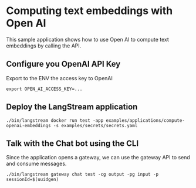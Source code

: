 # Computing text embeddings with Open AI

This sample application shows how to use Open AI to compute text embeddings by calling the API.

## Configure you OpenAI API Key

Export to the ENV the access key to OpenAI

```
export OPEN_AI_ACCESS_KEY=...
```

## Deploy the LangStream application

```
./bin/langstream docker run test -app examples/applications/compute-openai-embeddings -s examples/secrets/secrets.yaml
```

## Talk with the Chat bot using the CLI
Since the application opens a gateway, we can use the gateway API to send and consume messages.

```
./bin/langstream gateway chat test -cg output -pg input -p sessionId=$(uuidgen)
```

